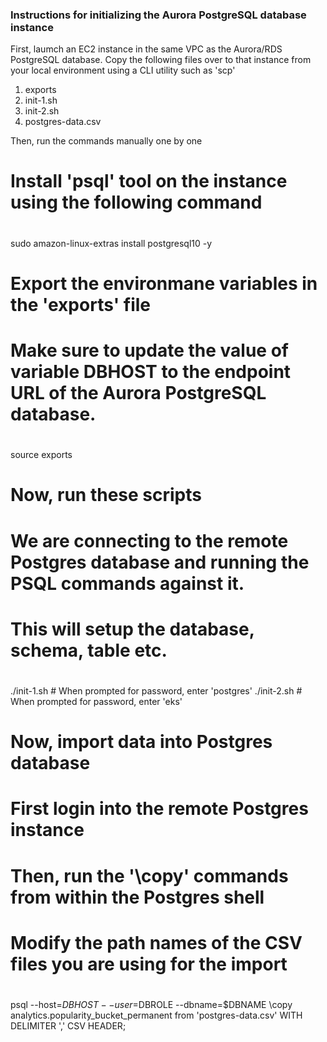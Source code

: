 ### Instructions for initializing the Aurora PostgreSQL database instance 

First, laumch an EC2 instance in the same VPC as the Aurora/RDS PostgreSQL database. Copy the following files over to that instance from your local environment using a CLI utility such as 'scp'
1. exports
2. init-1.sh
3. init-2.sh
4. postgres-data.csv

Then, run the commands manually one by one 

#
# Install 'psql' tool on the instance using the following command
# 
sudo amazon-linux-extras install postgresql10 -y

#
# Export the environmane variables in the 'exports' file
# Make sure to update the value of variable DBHOST to the endpoint URL of the Aurora PostgreSQL database.
#
source exports

#
# Now, run these scripts
# We are connecting to the remote Postgres database and running the PSQL commands against it.
# This will setup the database, schema, table etc.
#
./init-1.sh  # When prompted for password, enter 'postgres'
./init-2.sh  # When prompted for password, enter 'eks'

#
# Now, import data into Postgres database
# First login into the remote Postgres instance
# Then, run the '\copy' commands from within the Postgres shell
# Modify the path names of the CSV files you are using for the import
#
psql --host=$DBHOST --user=$DBROLE --dbname=$DBNAME
\copy analytics.popularity_bucket_permanent from 'postgres-data.csv' WITH DELIMITER ',' CSV HEADER;
